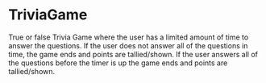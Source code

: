 # TriviaGame
True or false Trivia Game where the user has a limited amount of time to answer the questions. If the user does not answer all of the questions in time, the game ends and points are tallied/shown. If the user answers all of the questions before the timer is up the game ends and points are tallied/shown.
